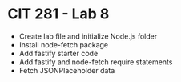# CIT 281 - Lab 8
- Create lab file and initialize Node.js folder
- Install node-fetch package
- Add fastify starter code
- Add fastify and node-fetch require statements
- Fetch JSONPlaceholder data

